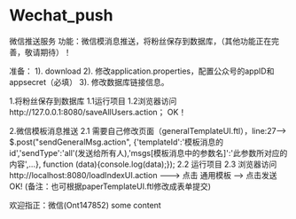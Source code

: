 

# Wechat_push
微信推送服务
功能：微信模消息推送，将粉丝保存到数据库，（其他功能正在完善，敬请期待）！

准备：
1). download
2). 修改application.properties，配置公众号的appID和appsecret（必填）
3). 修改数据库链接信息。

1.将粉丝保存到数据库
1.1运行项目
1.2浏览器访问http://127.0.0.1:8080/saveAllUsers.action；
OK！

2.微信模板消息推送
2.1 需要自己修改页面（generalTemplateUI.ftl），line:27-->
 $.post("sendGeneralMsg.action",
        {'templateId':'模板消息的id','sendType':'all'(发送给所有人),'msgs[模板消息中的参数名]':'此参数所对应的内容',...},
        function (data){console.log(data);});
2.2 运行项目
2.3 浏览器访问http://localhost:8080/loadIndexUI.action ---> 点击 通用模板 --> 点击发送
OK!
(备注：也可根据paperTemplateUI.ftl修改成表单提交)


欢迎指正：微信(Ont147852)
some content 
